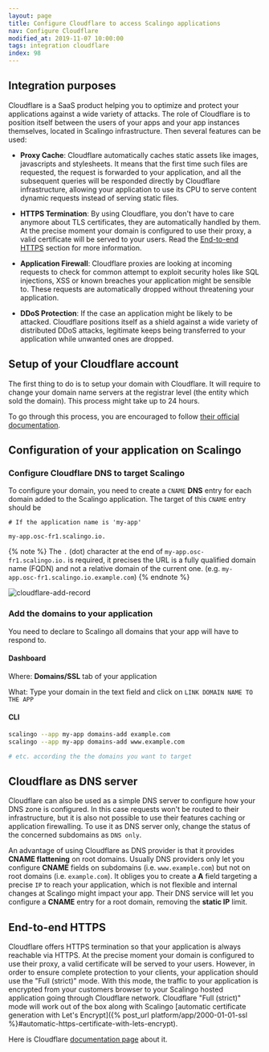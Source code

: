 ```yaml
---
layout: page
title: Configure Cloudflare to access Scalingo applications
nav: Configure Cloudflare
modified_at: 2019-11-07 10:00:00
tags: integration cloudflare
index: 98
---
```


## Integration purposes

Cloudflare is a SaaS product helping you to optimize and protect your
applications against a wide variety of attacks. The role of Cloudflare is to
position itself between the users of your apps and your app instances
themselves, located in Scalingo infrastructure. Then several features can be
used:

* **Proxy Cache**: Cloudflare automatically caches static assets like images,
  javascripts and stylesheets. It means that the first time such files are
  requested, the request is forwarded to your application, and all the
  subsequent queries will be responded directly by Cloudflare infrastructure,
  allowing your application to use its CPU to serve content dynamic requests
  instead of serving static files.

* **HTTPS Termination**: By using Cloudflare, you don't have to care anymore
    about TLS certificates, they are automatically handled by them. At the
    precise moment your domain is configured to use their proxy, a valid
    certificate will be served to your users. Read the [End-to-end
    HTTPS](#end-to-end-https) section for more information.

* **Application Firewall**: Cloudflare proxies are looking at incoming requests
  to check for common attempt to exploit security holes like SQL injections,
  XSS or known breaches your application might be sensible to. These requests
  are automatically dropped without threatening your application.

* **DDoS Protection**: If the case an application might be likely to be
  attacked.  Cloudflare positions itself as a shield against a wide variety of
  distributed DDoS attacks, legitimate keeps being transferred to your
  application while unwanted ones are dropped.

## Setup of your Cloudflare account

The first thing to do is to setup your domain with Cloudflare. It will require
to change your domain name servers at the registrar level (the entity which sold
the domain). This process might take up to 24 hours.

To go through this process, you are encouraged to follow [their official
documentation](https://support.cloudflare.com/hc/en-us/articles/201720164-Step-2-Create-a-Cloudflare-account-and-add-a-website).

## Configuration of your application on Scalingo

### Configure Cloudflare DNS to target Scalingo

To configure your domain, you need to create a `CNAME` **DNS** entry for each domain
added to the Scalingo application. The target of this `CNAME` entry should be

```
# If the application name is 'my-app'

my-app.osc-fr1.scalingo.io.
```

{% note %}
  The `.` (dot) character at the end of `my-app.osc-fr1.scalingo.io.` is required, it
  precises the URL is a fully qualified domain name (FQDN) and not a relative
  domain of the current one. (e.g. `my-app.osc-fr1.scalingo.io.example.com`)
{% endnote %}

![cloudflare-add-record](https://cdn.scalingo.com/documentation/integrations/cloudflare-create-record-03.png)

### Add the domains to your application

You need to declare to Scalingo all domains that your app will have to respond to.

#### Dashboard

Where: **Domains/SSL** tab of your application

What: Type your domain in the text field and click on `LINK DOMAIN NAME TO THE APP`

#### CLI

```bash
scalingo --app my-app domains-add example.com
scalingo --app my-app domains-add www.example.com

# etc. according the the domains you want to target
```

## Cloudflare as DNS server

Cloudflare can also be used as a simple DNS server to configure how your DNS zone
is configured. In this case requests won't be routed to their infrastructure,
but it is also not possible to use their features caching or application
firewalling. To use it as DNS server only, change the status of the concerned
subdomains as `DNS only`.

An advantage of using Cloudflare as DNS provider is that it provides **CNAME
flattening** on root domains. Usually DNS providers only let you configure
**CNAME** fields on subdomains (i.e. `www.example.com`) but not on root domains
(i.e. `example.com`). It obliges you to create a **A** field targeting a
precise `IP` to reach your application, which is not flexible and internal
changes at Scalingo might impact your app. Their DNS service will let you
configure a **CNAME** entry for a root domain, removing the **static IP**
limit.

## End-to-end HTTPS

Cloudflare offers HTTPS termination so that your application is always reachable
via HTTPS. At the precise moment your domain is configured to use their proxy, a
valid certificate will be served to your users. However, in order to ensure
complete protection to your clients, your application should use the "Full
(strict)" mode. With this mode, the traffic to your application is encrypted
from your customers browser to your Scalingo hosted application going through
Cloudflare network. Cloudflare "Full (strict)" mode will work out of the box
along with Scalingo [automatic certificate generation with Let's Encrypt]({%
post_url platform/app/2000-01-01-ssl
%}#automatic-https-certificate-with-lets-encrypt).

Here is Cloudflare [documentation
page](https://support.cloudflare.com/hc/en-us/articles/200170416-End-to-end-HTTPS-with-Cloudflare-Part-3-SSL-options)
about it.

